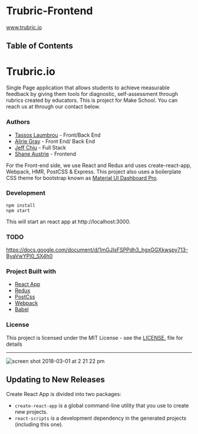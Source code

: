 # Trubric-Frontend

www.trubric.io

## Table of Contents

# Trubric.io

Single Page application that allows students to achieve measurable feedback by giving them tools for diagnostic, self-assessment through rubrics created by educators. This is project for Make School. You can reach us at through our contact below.

### Authors
- [Tassos Laumbrou](https://www.linkedin.com/in/lambrou/) - Front/Back End
- [Alirie Gray](https://www.linkedin.com/in/alirie-gray/) - Front End/ Back End
- [Jeff Chiu](https://www.linkedin.com/in/jeffchiu1) - Full Stack
- [Shane Austrie](linkedin.com/in/shaneaustrie) - Frontend

For the Front-end side, we use React and Redux and uses create-react-app, Webpack, HMR, PostCSS & Express. This project also uses a boilerplate CSS theme for bootstrap known as [Material UI Dashboard Pro](https://www.creative-tim.com/product/material-dashboard).

### Development
```
npm install
npm start
```
This will start an react app at http://localhost:3000.


### TODO
https://docs.google.com/document/d/1mGJIsFSPPdh3_hgxGGXkwspy713-ByaVwYPI0_SX4h0

### Project Built with
- [React App](https://github.com/facebook/create-react-app)
- [Redux](https://www.npmjs.com/package/react-redux)
- [PostCss](https://github.com/postcss/postcss)
- [Webpack](https://www.npmjs.com/package/webpack)
- [Babel](https://github.com/babel/babel-loader)

### License
This project is licensed under the MIT License - see the [LICENSE.](https://tldrlegal.com/license/mit-license) file for details

-------------------

![screen shot 2018-03-01 at 2 21 22 pm](https://user-images.githubusercontent.com/10523517/36866101-371bc130-1d46-11e8-8e3b-75ac9817e43b.png)

## Updating to New Releases

Create React App is divided into two packages:

* `create-react-app` is a global command-line utility that you use to create new projects.
* `react-scripts` is a development dependency in the generated projects (including this one).
